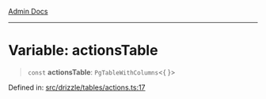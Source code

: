[Admin Docs](/)

***

# Variable: actionsTable

> `const` **actionsTable**: `PgTableWithColumns`\<\{ \}\>

Defined in: [src/drizzle/tables/actions.ts:17](https://github.com/gautam-divyanshu/talawa-api/blob/22f85ff86fcf5f38b53dcdb9fe90ab33ea32d944/src/drizzle/tables/actions.ts#L17)
